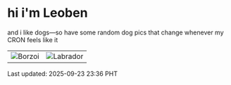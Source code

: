 # hi i'm Leoben

and i like dogs—so have some random dog pics that change whenever my CRON feels like it

|  |  |
|--------|----------|
| ![Borzoi](https://random-dog-vercel.vercel.app/api/random-borzoi?v=1758641814) | ![Labrador](https://random-dog-vercel.vercel.app/api/random-labrador?v=1758641814) |

Last updated: 2025-09-23 23:36 PHT
